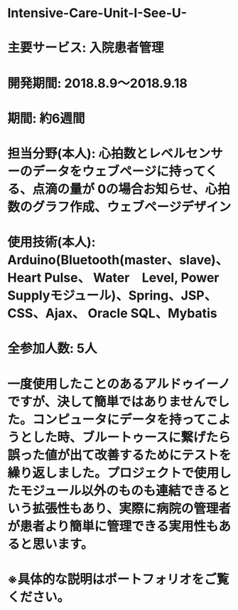 # Intensive-Care-Unit-I-See-U-

# 主要サービス: 入院患者管理
# 開発期間: 2018.8.9～2018.9.18
# 期間: 約6週間
# 担当分野(本人): 心拍数とレベルセンサーのデータをウェブページに持ってくる、点滴の量が 0の場合お知らせ、心拍数のグラフ作成、ウェブページデザイン
# 使用技術(本人): Arduino(Bluetooth(master、slave)、Heart Pulse、 Water　Level, Power　Supplyモジュール)、Spring、JSP、CSS、Ajax、 Oracle SQL、Mybatis
# 全参加人数: 5人

# 一度使用したことのあるアルドゥイーノですが、決して簡単ではありませんでした。コンピュータにデータを持ってこようとした時、ブルートゥースに繋げたら誤った値が出て改善するためにテストを繰り返しました。プロジェクトで使用したモジュール以外のものも連結できるという拡張性もあり、実際に病院の管理者が患者より簡単に管理できる実用性もあると思います。

# ※具体的な説明はポートフォリオをご覧ください。

